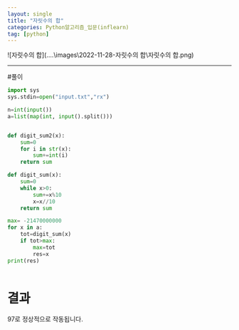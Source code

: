 ```yaml
---
layout: single
title: "자릿수의 합"
categories: Python알고리즘_입문(inflearn)
tag: [python]
---
```



![자릿수의 합](..\..\images\2022-11-28-자릿수의 합\자릿수의 합.png)

<hr>
#풀이 

```python
import sys
sys.stdin=open("input.txt","rx")

n=int(input())
a=list(map(int, input().split()))


def digit_sum2(x):
    sum=0
    for i in str(x):
        sum+=int(i)
    return sum

def digit_sum(x):
    sum=0
    while x>0:
        sum+=x%10
        x=x//10
    return sum

max= -21470000000
for x in a:
    tot=digit_sum(x)
    if tot>max:
        max=tot
        res=x
print(res)
    
```
# 결과
  97로 정상적으로 작동됩니다.
